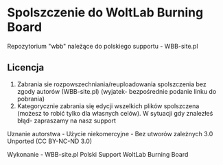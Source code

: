 <h1>Spolszczenie do WoltLab Burning Board</h1>

Repozytorium "wbb" należące do polskiego supportu - WBB-site.pl

<h2>Licencja</h2>

1. Zabrania sie rozpowszechniania/reuploadowania spolszczenia bez zgody autorów (WBB-site.pl) (wyjatek- bezpośrednie
podanie linku do pobrania)
2. Kategorycznie zabrania się edycji wszelkich plików spolszczena (możesz to robić tylko dla własnych celów). 
W sytuacji gdy znalezłeś błąd- zapraszamy na nasz support

Uznanie autorstwa - Użycie niekomercyjne - Bez utworów zależnych 3.0 Unported (CC BY-NC-ND 3.0)

Wykonanie - WBB-site.pl Polski Support WoltLab Burning Board 